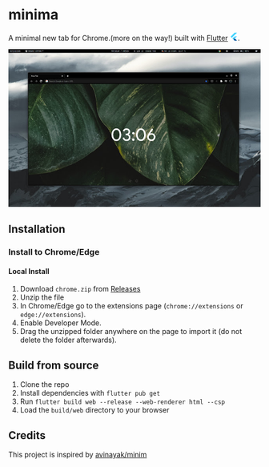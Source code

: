 # minima

A minimal new tab for Chrome.(more on the way!) built with [Flutter](https://flutter.dev/) ![logo](flutter.png).

![Screenshot](./banner.jpg)

## Installation

### Install to Chrome/Edge

#### Local Install

1. Download `chrome.zip` from [Releases](https://github.com/birjuvachhani/minima/releases)
2. Unzip the file
3. In Chrome/Edge go to the extensions page (`chrome://extensions` or `edge://extensions`).
4. Enable Developer Mode.
5. Drag the unzipped folder anywhere on the page to import it (do not delete the folder afterwards).

## Build from source

1. Clone the repo
2. Install dependencies with `flutter pub get`
3. Run `flutter build web --release --web-renderer html --csp`
4. Load the `build/web` directory to your browser

## Credits

This project is inspired by [avinayak/minim](https://github.com/avinayak/minim)
